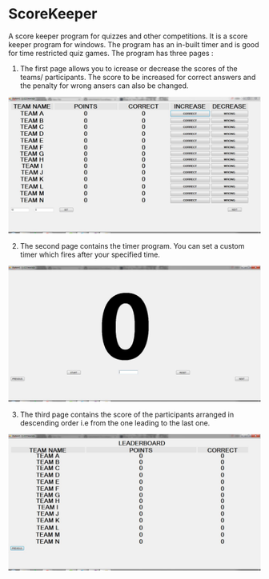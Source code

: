 # ScoreKeeper
A score keeper program for quizzes and other competitions.
It is a score keeper program for windows. The program has an in-built timer and is good for time restricted quiz games.
The program has three pages :
1. The first page allows you to icrease or decrease the scores of the teams/ participants. The score to be increased for correct answers and the penalty for wrong ansers can also be changed.

![Page 1](https://github.com/AdishMallik/ScoreKeeper/blob/master/Screenshots/page1.JPG?raw=true "Page 1")

2. The second page contains the timer program. You can set a custom timer which fires after your specified time.

![Page 2](https://github.com/AdishMallik/ScoreKeeper/blob/master/Screenshots/page2.JPG?raw=true "Page 2")

3. The third page contains the score of the participants arranged in descending order i.e from the one leading to the last one.

![Page 3](https://github.com/AdishMallik/ScoreKeeper/blob/master/Screenshots/page3.JPG?raw=true "Page 3")
